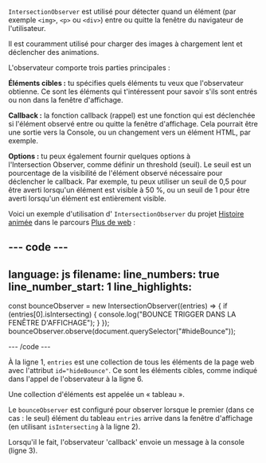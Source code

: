 `IntersectionObserver` est utilisé pour détecter quand un élément (par exemple `<img>`, `<p>` ou `<div>`) entre ou quitte la fenêtre du navigateur de l'utilisateur.

Il est couramment utilisé pour charger des images à chargement lent et déclencher des animations.

L'observateur comporte trois parties principales :

**Éléments cibles :** tu spécifies quels éléments tu veux que l'observateur obtienne. Ce sont les éléments qui t'intéressent pour savoir s'ils sont entrés ou non dans la fenêtre d'affichage.

**Callback :** la fonction callback (rappel) est une fonction qui est déclenchée si l'élément observé entre ou quitte la fenêtre d'affichage. Cela pourrait être une sortie vers la Console, ou un changement vers un élément HTML, par exemple.

**Options :** tu peux également fournir quelques options à l'Intersection Observer, comme définir un threshold (seuil). Le seuil est un pourcentage de la visibilité de l'élément observé nécessaire pour déclencher le callback. Par exemple, tu peux utiliser un seuil de 0,5 pour être averti lorsqu'un élément est visible à 50 %, ou un seuil de 1 pour être averti lorsqu'un élément est entièrement visible.

Voici un exemple d'utilisation d' `IntersectionObserver` du projet [Histoire animée](https://projects.raspberrypi.org/en/projects/animated-story) dans le parcours [Plus de web](https://projects.raspberrypi.org/en/raspberrypi/more-web) :

## --- code ---

language: js
filename:
line_numbers: true
line_number_start: 1
line_highlights:
-----------------------------------------------------

const bounceObserver = new IntersectionObserver((entries) => {
if (entries[0].isIntersecting) {
console.log("BOUNCE TRIGGER DANS LA FENÊTRE D'AFFICHAGE");
}
});
bounceObserver.observe(document.querySelector("#hideBounce"));

\--- /code ---

À la ligne 1, `entries` est une collection de tous les éléments de la page web avec l'attribut `id="hideBounce"`. Ce sont les éléments cibles, comme indiqué dans l'appel de l'observateur à la ligne 6.

Une collection d'éléments est appelée un « tableau ».

Le `bounceObserver` est configuré pour observer lorsque le premier (dans ce cas : le seul) élément du tableau `entries` arrive dans la fenêtre d'affichage (en utilisant `isIntersecting` à la ligne 2).

Lorsqu'il le fait, l'observateur 'callback' envoie un message à la console (ligne 3).